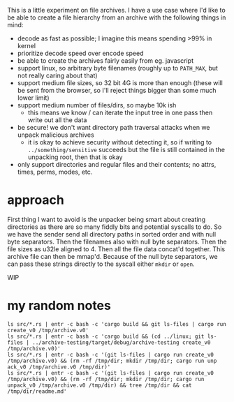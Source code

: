 This is a little experiment on file archives. I have a use case where I'd like to be able to create a file hierarchy from an archive with the following things in mind:

* decode as fast as possible; I imagine this means spending >99% in kernel
* prioritize decode speed over encode speed
* be able to create the archives fairly easily from eg. javascript
* support linux, so arbitrary byte filenames (roughly up to `PATH_MAX`, but not really caring about that)
* support medium file sizes, so 32 bit 4G is more than enough (these will be sent from the browser, so I'll reject things bigger than some much lower limit)
* support medium number of files/dirs, so maybe 10k ish
  * this means we know / can iterate the input tree in one pass then write out all the data
* be secure! we don't want directory path traversal attacks when we unpack malicious archives
  * it is okay to achieve security without detecting it, so if writing to `../something/sensitive` succeeds but the file is still contained in the unpacking root, then that is okay
* only support directories and regular files and their contents; no attrs, times, perms, modes, etc.

# approach

First thing I want to avoid is the unpacker being smart about creating directories as there are so many fiddly bits and potential syscalls to do. So we have the sender send all directory paths in sorted order and with null byte separators. Then the filenames also with null byte separators. Then the file sizes as u32le aligned to 4. Then all the file data concat'd together. This archive file can then be mmap'd. Because of the null byte separators, we can pass these strings directly to the syscall either `mkdir` or `open`.

WIP

# my random notes

```
ls src/*.rs | entr -c bash -c 'cargo build && git ls-files | cargo run create_v0 /tmp/archive.v0'
ls src/*.rs | entr -c bash -c 'cargo build && (cd ../linux; git ls-files | ../archive-testing/target/debug/archive-testing create_v0 /tmp/archive.v0)'
ls src/*.rs | entr -c bash -c '(git ls-files | cargo run create_v0 /tmp/archive.v0) && (rm -rf /tmp/dir; mkdir /tmp/dir; cargo run unp
ack_v0 /tmp/archive.v0 /tmp/dir)'
ls src/*.rs | entr -c bash -c '(git ls-files | cargo run create_v0 /tmp/archive.v0) && (rm -rf /tmp/dir; mkdir /tmp/dir; cargo run unpack_v0 /tmp/archive.v0 /tmp/dir) && tree /tmp/dir && cat /tmp/dir/readme.md'
```
